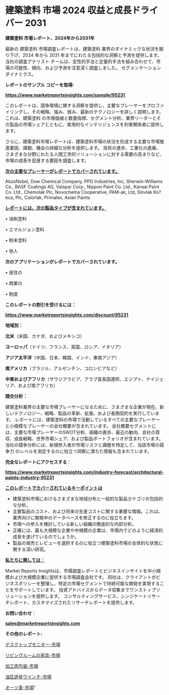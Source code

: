 # 建築塗料 市場 2024 収益と成長ドライバー 2031

<strong>建築塗料 市場レポート、2024年から2031年</strong>

最新の 建築塗料 市場調査レポートは、建築塗料 業界のダイナミックな状況を掘り下げ、2024 年から 2031 年までにわたる包括的な洞察と予測を提供します。当社の調査アナリスト チームは、定性的手法と定量的手法を組み合わせて、市場の可能性、傾向、および予測を注意深く調査しました。 セグメンテーションダイナミクス。



<strong>レポートのサンプル コピーを取得:</strong> <a href=https://www.marketreportsinsights.com/sample/95231>

<strong><u>https://www.marketreportsinsights.com/sample/95231</u></strong></a>

このレポートは、競争環境に関する洞察を提供し、主要なプレーヤーをプロファイリングし、その戦略、強み、弱み、最新のテクノロジーを詳しく説明します。 これは、建築塗料 の市場価値と数量指標、セグメント分析、業界リーダーとその製品の市場シェアとともに、実用的なインテリジェンスを利害関係者に提供します。

さらに、建築塗料市場レポートは、建築塗料市場の状況を形成する主要な市場推進要因、課題、機会の詳細な分析を提供します。 技術の進歩、工業化の進展、さまざまな分野にわたる人間工学的ソリューションに対する需要の高まりなど、市場の成長を促進する要因を調査します。



<strong><u>次の主要なプレーヤーがレポートでカバーされています。</u></strong>

AkzoNobel, Dow Chemical Company, PPG Industries, Inc, Sherwin-Williams Co., BASF Coatings AG, Valspar Corp., Nippon Paint Co. Ltd., Kansai Paint Co. Ltd., Chemolak Plc, Novochema Cooperative, PAM-ak, Ltd, Slovlak Ko?eca, Plc, Colorlak, Primalex, Asian Paints



<strong><u><b>レポートには、次の製品タイプが含まれています。</b></u></strong>

• 溶剤塗料

• エマルジョン塗料

• 粉末塗料

• 他人



<strong><b>次のアプリケーションがレポートでカバーされています。</b></strong>

• 居住の

• 商業の

• 制度



<strong><b>このレポートの割引を受けるには：</b></strong><a href=https://www.marketreportsinsights.com/discount/95231>

<strong><u>https://www.marketreportsinsights.com/discount/95231</u></strong></a>



<strong>地域別：</strong>



<strong>北米</strong>（米国、カナダ、およびメキシコ）



<strong>ヨーロッパ</strong>（ドイツ、フランス、英国、ロシア、イタリア）



<strong>アジア太平洋</strong>（中国、日本、韓国、インド、東南アジア）



<strong>南アメリカ</strong>（ブラジル、アルゼンチン、コロンビアなど）



<strong>中東およびアフリカ</strong>（サウジアラビア、アラブ首長国連邦、エジプト、ナイジェリア、および南アフリカ）



<strong>競合分析：</strong>

建築塗料業界の主要な市場プレーヤーになるために、さまざまな企業が現在、新しいテクノロジー、戦略、製品の革新、拡張、および長期契約を実行しています。 レポートには、建築塗料の市場で活動しているすべての主要なプレーヤーと小規模なプレーヤーの会社概要が含まれています。 会社概要セグメントには、主要な市場プレーヤーのSWOT分析、組織の進歩、最近の動向、会社の買収、成長戦略、世界市場シェア、および製品ポートフォリオが含まれています。 当社の競争分析には、新規参入者が市場リスクと課題を特定して、当該市場の競争力 のレベルを測定するのに役立つ洞察に満ちた情報も含まれています。



<strong>完全なレポートにアクセスする</strong>：

<a href=https://www.marketreportsinsights.com/industry-forecast/architectural-paints-industry-95231>

<strong><u>https://www.marketreportsinsights.com/industry-forecast/architectural-paints-industry-95231</u></strong></a>



<strong><u><b>このレポートでカバーされているキーポイントは</b></u></strong>
<ul>
  <li>建築塗料市場におけるさまざまな地域分布と一般的な製品カテゴリの包括的な分析。</li>
  <li>主要製品のコスト、および将来の生産コストに関する重要な情報。これは、業界向けに開発中のデータベースを修正するのに役立ちます。</li>
  <li>市場への参入を検討している新しい組織の徹底的な内訳分析。</li>
  <li>正確には、最も大規模な企業や中規模の企業は、市場内でどのように経済的成長を遂げているのでしょうか。</li>
  <li>製品の発売とレビューを選択するのに役立つ建築塗料市場の全体的な状態に関する深い研究。</li>
</ul>


<strong><u><b>私たちに関しては：</b></u></strong>

Market Reports Insightsは、市場調査レポートとビジネスインサイトを中小規模および大規模企業に提供する市場調査会社です。 同社は、クライアントがビジネスポリシーを整理し、特定の市場セグメントで持続可能な開発を実現することをサポートしています。 投資アドバイスからデータ収集までワンストップソリューションを提供します。 コンサルティングサービス、シンジケートリサーチレポート、カスタマイズされたリサーチレポートを提供します。



<strong><b>お問い合わせ</b></strong>：

<a href=mailto:sales@marketreportsinsights.com>

<strong><u>sales@marketreportsinsights.com</u></strong></a>



<strong>その他のレポート:</strong>

<a href=https://www.linkedin.com/pulse/デスクトップモニター-市場-2023-総合分析と事業成長戦略-2030-pr-news-hub-11aqf/>デスクトップモニター-市場</a>

<a href=https://www.linkedin.com/pulse/リビングルームの家具-市場-2023-競争分析と事業成長-2030-e1lrf/>リビングルームの家具-市場</a>

<a href=https://www.linkedin.com/pulse/加工肉包装-市場-2023-swot-分析と成長率-2030-analytics-achievers-24-analysis-fep5f/>加工肉包装-市場</a>

<a href=https://www.linkedin.com/pulse/油圧遊星ウインチ-市場-2023-年のダイナミクスとビジネストレンド-2030-pr-news-hub-xjm3f/>油圧遊星ウインチ-市場</a>

<a href=https://www.linkedin.com/pulse/オーツ麦-市場-2023-競争分析と事業成長-2030-pr-news-hub-jo0tf/>オーツ麦-市場</a>"
